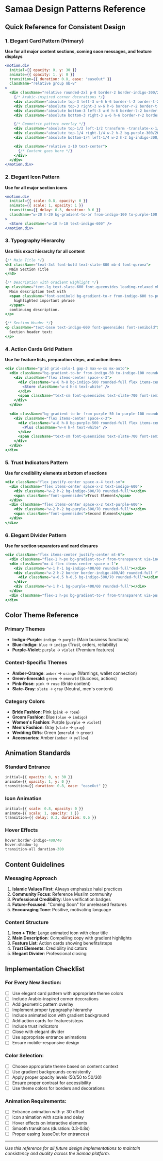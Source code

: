 # Samaa Design Patterns Reference

## Quick Reference for Consistent Design

### 1. Elegant Card Pattern (Primary)
**Use for all major content sections, coming soon messages, and feature displays**

```jsx
<motion.div
  initial={{ opacity: 0, y: 30 }}
  animate={{ opacity: 1, y: 0 }}
  transition={{ duration: 0.8, ease: "easeOut" }}
  className="relative group mb-8"
>
  <div className="relative rounded-2xl p-8 border-2 border-indigo-300/20 hover:border-indigo-400/40 transition-all duration-300 overflow-hidden backdrop-blur-sm bg-gradient-to-br from-white/5 to-indigo-50/10">
    {/* Arabic-inspired corner decorations */}
    <div className="absolute top-3 left-3 w-6 h-6 border-l-2 border-t-2 border-indigo-400/60 rounded-tl-xl"></div>
    <div className="absolute top-3 right-3 w-6 h-6 border-r-2 border-t-2 border-purple-400/60 rounded-tr-xl"></div>
    <div className="absolute bottom-3 left-3 w-6 h-6 border-l-2 border-b-2 border-purple-400/60 rounded-bl-xl"></div>
    <div className="absolute bottom-3 right-3 w-6 h-6 border-r-2 border-b-2 border-indigo-400/60 rounded-br-xl"></div>

    {/* Geometric pattern overlay */}
    <div className="absolute top-1/2 left-1/2 transform -translate-x-1/2 -translate-y-1/2 w-3 h-3 border border-indigo-300/30 rounded-full opacity-20"></div>
    <div className="absolute top-1/4 right-1/4 w-2 h-2 bg-purple-300/20 rounded-full"></div>
    <div className="absolute bottom-1/4 left-1/4 w-2 h-2 bg-indigo-300/20 rounded-full"></div>

    <div className="relative z-10 text-center">
      {/* Content goes here */}
    </div>
  </div>
</motion.div>
```

### 2. Elegant Icon Pattern
**Use for all major section icons**

```jsx
<motion.div
  initial={{ scale: 0.8, opacity: 0 }}
  animate={{ scale: 1, opacity: 1 }}
  transition={{ delay: 0.3, duration: 0.6 }}
  className="w-20 h-20 bg-gradient-to-br from-indigo-100 to-purple-100 rounded-full flex items-center justify-center mx-auto mb-6 border border-indigo-200/50"
>
  <Store className="w-10 h-10 text-indigo-600" />
</motion.div>
```

### 3. Typography Hierarchy
**Use this exact hierarchy for all content**

```jsx
{/* Main Title */}
<h3 className="text-3xl font-bold text-slate-800 mb-4 font-qurova">
  Main Section Title
</h3>

{/* Description with Gradient Highlight */}
<p className="text-lg text-slate-600 font-queensides leading-relaxed mb-6 max-w-sm mx-auto">
  Main description text with 
  <span className="font-semibold bg-gradient-to-r from-indigo-600 to-purple-600 bg-clip-text text-transparent">
    highlighted important phrase
  </span> 
  continuing description.
</p>

{/* Section Header */}
<p className="text-base text-indigo-600 font-queensides font-semibold">
  Section header text:
</p>
```

### 4. Action Cards Grid Pattern
**Use for feature lists, preparation steps, and action items**

```jsx
<div className="grid grid-cols-1 gap-3 max-w-xs mx-auto">
  <div className="bg-gradient-to-br from-indigo-50 to-indigo-100 rounded-xl p-4 border border-indigo-200/50 shadow-sm">
    <div className="flex items-center space-x-3">
      <div className="w-8 h-8 bg-indigo-500 rounded-full flex items-center justify-center">
        <Store className="w-4 h-4 text-white" />
      </div>
      <span className="text-sm font-queensides text-slate-700 font-semibold">Action description</span>
    </div>
  </div>
  
  <div className="bg-gradient-to-br from-purple-50 to-purple-100 rounded-xl p-4 border border-purple-200/50 shadow-sm">
    <div className="flex items-center space-x-3">
      <div className="w-8 h-8 bg-purple-500 rounded-full flex items-center justify-center">
        <Plus className="w-4 h-4 text-white" />
      </div>
      <span className="text-sm font-queensides text-slate-700 font-semibold">Second action</span>
    </div>
  </div>
</div>
```

### 5. Trust Indicators Pattern
**Use for credibility elements at bottom of sections**

```jsx
<div className="flex justify-center space-x-4 text-sm">
  <div className="flex items-center space-x-2 text-indigo-600">
    <div className="w-2 h-2 bg-indigo-500/70 rounded-full"></div>
    <span className="font-queensides">Trust Element</span>
  </div>
  <div className="flex items-center space-x-2 text-purple-600">
    <div className="w-2 h-2 bg-purple-500/70 rounded-full"></div>
    <span className="font-queensides">Second Element</span>
  </div>
</div>
```

### 6. Elegant Divider Pattern
**Use for section separators and card closures**

```jsx
<div className="flex items-center justify-center mt-6">
  <div className="flex-1 h-px bg-gradient-to-r from-transparent via-indigo-300/30 to-transparent"></div>
  <div className="mx-4 flex items-center space-x-1">
    <div className="w-1 h-1 bg-indigo-400/60 rounded-full"></div>
    <div className="w-2 h-2 border border-indigo-400/40 rounded-full flex items-center justify-center">
      <div className="w-0.5 h-0.5 bg-indigo-500/70 rounded-full"></div>
    </div>
    <div className="w-1 h-1 bg-purple-400/60 rounded-full"></div>
  </div>
  <div className="flex-1 h-px bg-gradient-to-r from-transparent via-purple-300/30 to-transparent"></div>
</div>
```

## Color Theme Reference

### Primary Themes
- **Indigo-Purple**: `indigo` → `purple` (Main business functions)
- **Blue-Indigo**: `blue` → `indigo` (Trust, orders, reliability)
- **Purple-Violet**: `purple` → `violet` (Premium features)

### Context-Specific Themes
- **Amber-Orange**: `amber` → `orange` (Warnings, wallet connection)
- **Green-Emerald**: `green` → `emerald` (Success, actions)
- **Pink-Rose**: `pink` → `rose` (Bride content)
- **Slate-Gray**: `slate` → `gray` (Neutral, men's content)

### Category Colors
- **Bride Fashion**: Pink (`pink` → `rose`)
- **Groom Fashion**: Blue (`blue` → `indigo`)
- **Women's Fashion**: Purple (`purple` → `violet`)
- **Men's Fashion**: Gray (`slate` → `gray`)
- **Wedding Gifts**: Green (`emerald` → `green`)
- **Accessories**: Amber (`amber` → `yellow`)

## Animation Standards

### Standard Entrance
```jsx
initial={{ opacity: 0, y: 30 }}
animate={{ opacity: 1, y: 0 }}
transition={{ duration: 0.8, ease: "easeOut" }}
```

### Icon Animation
```jsx
initial={{ scale: 0.8, opacity: 0 }}
animate={{ scale: 1, opacity: 1 }}
transition={{ delay: 0.3, duration: 0.6 }}
```

### Hover Effects
```jsx
hover:border-indigo-400/40
hover:shadow-lg
transition-all duration-300
```

## Content Guidelines

### Messaging Approach
1. **Islamic Values First**: Always emphasize halal practices
2. **Community Focus**: Reference Muslim community
3. **Professional Credibility**: Use verification badges
4. **Future-Focused**: "Coming Soon" for unreleased features
5. **Encouraging Tone**: Positive, motivating language

### Content Structure
1. **Icon + Title**: Large animated icon with clear title
2. **Main Description**: Compelling copy with gradient highlights
3. **Feature List**: Action cards showing benefits/steps
4. **Trust Elements**: Credibility indicators
5. **Elegant Divider**: Professional closing

## Implementation Checklist

### For Every New Section:
- [ ] Use elegant card pattern with appropriate theme colors
- [ ] Include Arabic-inspired corner decorations
- [ ] Add geometric pattern overlay
- [ ] Implement proper typography hierarchy
- [ ] Include animated icon with gradient background
- [ ] Add action cards for features/steps
- [ ] Include trust indicators
- [ ] Close with elegant divider
- [ ] Use appropriate entrance animations
- [ ] Ensure mobile-responsive design

### Color Selection:
- [ ] Choose appropriate theme based on content context
- [ ] Use gradient backgrounds consistently
- [ ] Apply proper opacity levels (50/50 to 50/30)
- [ ] Ensure proper contrast for accessibility
- [ ] Use theme colors for borders and decorations

### Animation Requirements:
- [ ] Entrance animation with y: 30 offset
- [ ] Icon animation with scale and delay
- [ ] Hover effects on interactive elements
- [ ] Smooth transitions (duration: 0.3-0.8s)
- [ ] Proper easing (easeOut for entrances)

---

*Use this reference for all future design implementations to maintain consistency and quality across the Samaa platform.*
